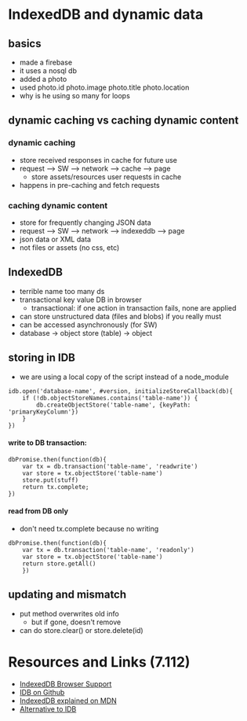 # IndexedDB and dynamic data 
<!-- ugh -->
## basics 

* made a firebase
* it uses a nosql db 
* added a photo
* used photo.id photo.image photo.title photo.location 
* why is he using so many for loops

## dynamic caching vs caching dynamic content  

### dynamic caching

* store received responses in cache for future use
* request --> SW --> network --> cache --> page 
	* store assets/resources user requests in cache
* happens in pre-caching and fetch requests

### caching dynamic content

* store for frequently changing JSON data 
* request --> SW --> network --> indexeddb --> page
* json data or XML data 
* not files or assets (no css, etc)

## IndexedDB 

* terrible name too many ds
* transactional key value DB in browser
	* transactional: if one action in transaction fails, none are applied 
* can store unstructured data (files and blobs) if you really must
* can be accessed asynchronously (for SW)
* database -> object store (table) -> object

## storing in IDB

* we are using a local copy of the script instead of a node_module
```
idb.open('database-name', #version, initializeStoreCallback(db){
	if (!db.objectStoreNames.contains('table-name')) {
		db.createObjectStore('table-name', {keyPath: 'primaryKeyColumn'})	
	}
})
```

#### write to DB transaction: 
```
dbPromise.then(function(db){
	var tx = db.transaction('table-name', 'readwrite') 
	var store = tx.objectStore('table-name')
	store.put(stuff)
	return tx.complete;
})

```

#### read from DB only
* don't need tx.complete because no writing  

```
dbPromise.then(function(db){
	var tx = db.transaction('table-name', 'readonly')  
	var store = tx.objectStore('table-name')
	return store.getAll()
	})
```

## updating and mismatch

* put method overwrites old info
	* but if gone, doesn't remove
* can do store.clear() or store.delete(id)

# Resources and Links (7.112)

* [IndexedDB Browser Support](https://caniuse.com/#feat=indexeddb)
* [IDB on Github](https://github.com/jakearchibald/idb)
* [IndexedDB explained on MDN](https://developer.mozilla.org/en-US/docs/Web/API/IndexedDB_API)
* [Alternative to IDB](http://dexie.org/)